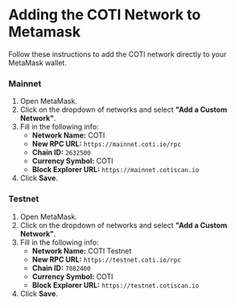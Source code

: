 # Adding the COTI Network to Metamask

Follow these instructions to add the COTI network directly to your MetaMask wallet.

### Mainnet

1. Open MetaMask.
2. Click on the dropdown of networks and select **"Add a Custom Network"**.
3. Fill in the following info:
   * **Network Name:** COTI
   * **New RPC URL:** `https://mainnet.coti.io/rpc`
   * **Chain ID:** `2632500`
   * **Currency Symbol:** COTI
   * **Block Explorer URL:** `https://mainnet.cotiscan.io`
4. Click **Save**.

### Testnet

1. Open MetaMask.
2. Click on the dropdown of networks and select **"Add a Custom Network"**.
3. Fill in the following info:
   * **Network Name:** COTI Testnet
   * **New RPC URL:** `https://testnet.coti.io/rpc`
   * **Chain ID:** `7082400`
   * **Currency Symbol:** COTI
   * **Block Explorer URL:** `https://testnet.cotiscan.io`
4. Click **Save**.
